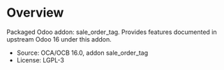 # Overview

Packaged Odoo addon: sale_order_tag. Provides features documented in upstream Odoo 16 under this addon.

- Source: OCA/OCB 16.0, addon sale_order_tag
- License: LGPL-3

